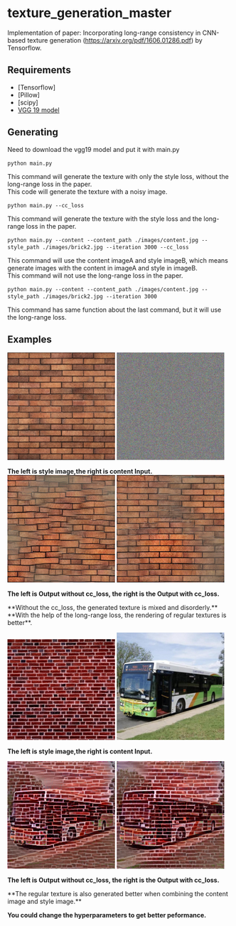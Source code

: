 # texture_generation_master

Implementation of paper: Incorporating long-range consistency in CNN-based texture generation (https://arxiv.org/pdf/1606.01286.pdf) by Tensorflow.

## Requirements
 - [Tensorflow]
 - [Pillow]
 - [scipy]
 - [VGG 19 model](https://drive.google.com/file/d/0B8QJdgMvQDrVU2cyZjFKU1RrLUU/view?usp=sharing)

## Generating
Need to download the vgg19 model and put it with main.py

```
python main.py
```
This command will generate the texture with only the style loss, without the long-range loss in the paper.<br/>
This code will generate the texture with a noisy image.

```
python main.py --cc_loss
```
This command will generate the texture with the style loss and the long-range loss in the paper.

```
python main.py --content --content_path ./images/content.jpg --style_path ./images/brick2.jpg --iteration 3000 --cc_loss
```
This command will use the content imageA and style imageB, which means generate images with the content in imageA and style in imageB.<br/>
This command will not use the long-range loss in the paper.

```
python main.py --content --content_path ./images/content.jpg --style_path ./images/brick2.jpg --iteration 3000
```
This command has same function about the last command, but it will use the long-range loss.

## Examples
<p>
<img src="https://github.com/ty625911724/texture_generation_master/blob/master/images/brick.jpg?raw=true" width="48%" title="style image"/>
<img src="https://github.com/ty625911724/texture_generation_master/blob/master/images/noisy.jpg?raw=true" width="48%"/><br/>

**The left is style image,the right is content Input.**<br/>
<img src="https://github.com/ty625911724/texture_generation_master/blob/master/images/results_style.png?raw=true" width="48%"/>
<img src="https://github.com/ty625911724/texture_generation_master/blob/master/images/results_cc.png?raw=true" width="48%"/><br/>

**The left is Output without cc_loss, the right is the Output with cc_loss.** <br/>
<p>
**Without the cc_loss, the generated texture is mixed and disorderly.**<br/>
**With the help of the long-range loss, the rendering of regular textures is better**.<br/>

<p>
<img src="https://github.com/ty625911724/texture_generation_master/blob/master/images/brick2.jpg?raw=true" width="48%" title="style image"/>
<img src="https://github.com/ty625911724/texture_generation_master/blob/master/images/content.jpg?raw=true" width="48%"/><br/>

**The left is style image,the right is content Input.**<br/>

<img src="https://github.com/ty625911724/texture_generation_master/blob/master/images/results_style_car.png?raw=true" width="48%"/> <img src="https://github.com/ty625911724/texture_generation_master/blob/master/images/results_cc_car.png?raw=true" width="48%"/><br/>

**The left is Output without cc_loss, the right is the Output with cc_loss.** <br/>
<p>
**The regular texture is also generated better when combining the content image and style image.**<br/>

**You could change the hyperparameters to get better peformance.**
